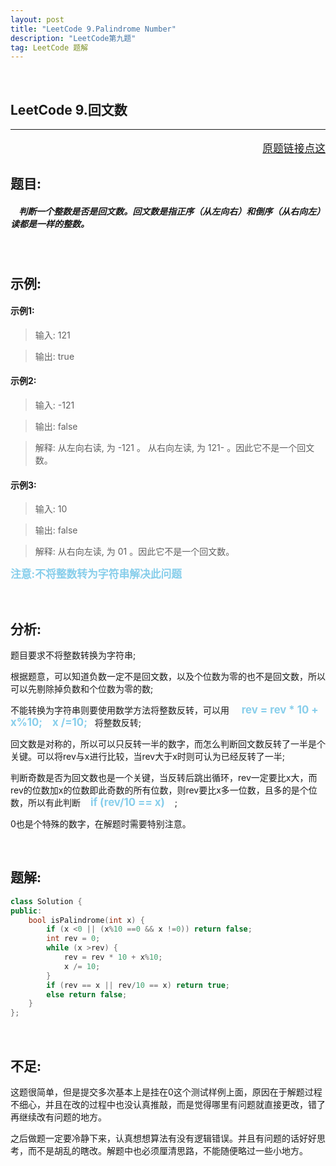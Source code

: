 ```yaml
---
layout: post
title: "LeetCode 9.Palindrome Number"
description: "LeetCode第九题"
tag: LeetCode 题解
---
```


<br />

 **LeetCode 9.回文数**
---
---
<p style="text-align:right;font-size:120%">
<a href="https://leetcode-cn.com/problems/palindrome-number/description/" target="blank">
原题链接点这
</a>
</p>

## **题目:**

##### &nbsp;&nbsp;&nbsp; 判断一个整数是否是回文数。回文数是指正序（从左向右）和倒序（从右向左）读都是一样的整数。

<br />

## **示例:**

#### 示例1:

>输入: 121

>输出: true

#### 示例2:

>输入: -121

>输出: false

>解释: 从左向右读, 为 -121 。 从右向左读, 为 121- 。因此它不是一个回文数。

####  示例3:

>输入: 10

>输出: false

>解释: 从右向左读, 为 01 。因此它不是一个回文数。

<b style="color:skyblue;font-size:1.2em">注意:不将整数转为字符串解决此问题 </b>

<br />

## **分析:**

题目要求不将整数转换为字符串;

根据题意，可以知道负数一定不是回文数，以及个位数为零的也不是回文数，所以可以先剔除掉负数和个位数为零的数;

不能转换为字符串则要使用数学方法将整数反转，可以用
&nbsp;&nbsp;&nbsp;  <b style="color:skyblue;font-size: 1.2em">rev = rev * 10 + x%10; &nbsp;&nbsp;&nbsp;x /=10;&nbsp;&nbsp;&nbsp;</b>将整数反转;

回文数是对称的，所以可以只反转一半的数字，而怎么判断回文数反转了一半是个关键。可以将rev与x进行比较，当rev大于x时则可认为已经反转了一半;

判断奇数是否为回文数也是一个关键，当反转后跳出循环，rev一定要比x大，而rev的位数加x的位数即此奇数的所有位数，则rev要比x多一位数，且多的是个位数，所以有此判断<b style="color:skyblue;font-size: 1.2em">&nbsp;&nbsp;&nbsp; if  (rev/10 == x) &nbsp;&nbsp;&nbsp;</b>;

0也是个特殊的数字，在解题时需要特别注意。

<br />

## **题解:**

```C++
class Solution {
public:
    bool isPalindrome(int x) {
        if (x <0 || (x%10 ==0 && x !=0)) return false;
        int rev = 0;
        while (x >rev) {
            rev = rev * 10 + x%10;
            x /= 10;
        }
        if (rev == x || rev/10 == x) return true;
        else return false;
    }
};
````

<br />

## **不足:**

这题很简单，但是提交多次基本上是挂在0这个测试样例上面，原因在于解题过程不细心，并且在改的过程中也没认真推敲，而是觉得哪里有问题就直接更改，错了再继续改有问题的地方。

之后做题一定要冷静下来，认真想想算法有没有逻辑错误。并且有问题的话好好思考，而不是胡乱的瞎改。解题中也必须厘清思路，不能随便略过一些小地方。
